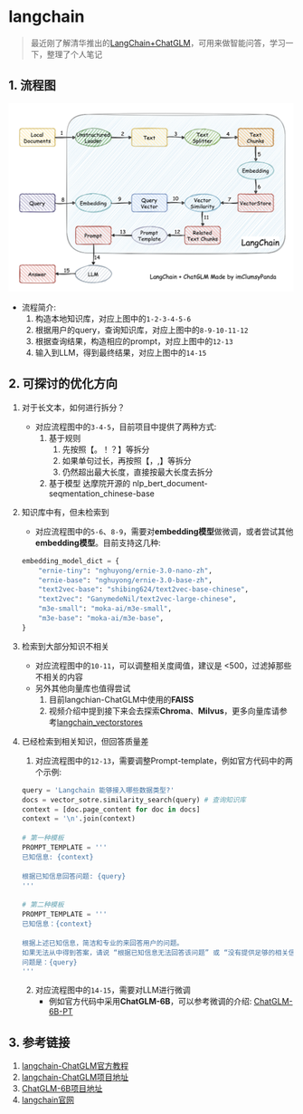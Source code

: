 # langchain
> 最近刚了解清华推出的[LangChain+ChatGLM](https://github.com/imClumsyPanda/langchain-ChatGLM)，可用来做智能问答，学习一下，整理了个人笔记

## 1. 流程图
![langchain+chatglm.png](jpgs/langchain+chatglm.png) 
- 流程简介:
    1. 构造本地知识库，对应上图中的`1-2-3-4-5-6`
    2. 根据用户的query，查询知识库，对应上图中的`8-9-10-11-12`
    3. 根据查询结果，构造相应的prompt，对应上图中的`12-13`
    4. 输入到LLM，得到最终结果，对应上图中的`14-15`
## 2. 可探讨的优化方向
1. 对于长文本，如何进行拆分？
    - 对应流程图中的`3-4-5`，目前项目中提供了两种方式:
        1. 基于规则
            1. 先按照【。！？】等拆分
            2. 如果单句过长，再按照【，,】等拆分
            3. 仍然超出最大长度，直接按最大长度去拆分
        2. 基于模型
            达摩院开源的 nlp_bert_document-seqmentation_chinese-base
2. 知识库中有，但未检索到
    - 对应流程图中的`5-6`、`8-9`，需要对**embedding模型**做微调，或者尝试其他**embedding模型**。目前支持这几种:
    ```python
    embedding_model_dict = {
        "ernie-tiny": "nghuyong/ernie-3.0-nano-zh",
        "ernie-base": "nghuyong/ernie-3.0-base-zh",
        "text2vec-base": "shibing624/text2vec-base-chinese",
        "text2vec": "GanymedeNil/text2vec-large-chinese",
        "m3e-small": "moka-ai/m3e-small",
        "m3e-base": "moka-ai/m3e-base",
    }
    ```
3. 检索到大部分知识不相关
    - 对应流程图中的`10-11`，可以调整相关度阈值，建议是 <500，过滤掉那些不相关的内容
    - 另外其他向量库也值得尝试
        1. 目前langchian-ChatGLM中使用的**FAISS**
        2. 视频介绍中提到接下来会去探索**Chroma**、**Milvus**，更多向量库请参考[langchain_vectorstores](https://python.langchain.com/en/latest/modules/indexes/vectorstores.html)
        
4. 已经检索到相关知识，但回答质量差
    1. 对应流程图中的`12-13`，需要调整Prompt-template，例如官方代码中的两个示例:
    ```python
    query = 'Langchain 能够接入哪些数据类型?'
    docs = vector_sotre.similarity_search(query) # 查询知识库
    context = [doc.page_content for doc in docs]
    context = '\n'.join(context)

    # 第一种模板
    PROMPT_TEMPLATE = '''
    已知信息: {context}

    根据已知信息回答问题: {query}
    '''

    # 第二种模板
    PROMPT_TEMPLATE = '''
    已知信息：{context} 

    根据上述已知信息，简洁和专业的来回答用户的问题。
    如果无法从中得到答案，请说 “根据已知信息无法回答该问题” 或 “没有提供足够的相关信息”，不允许在答案中添加编造成分，答案请使用中文。 
    问题是：{query}
    '''
    ```
    2. 对应流程图中的`14-15`，需要对LLM进行微调
        - 例如官方代码中采用**ChatGLM-6B**，可以参考微调的介绍: [ChatGLM-6B-PT](https://www.heywhale.com/mw/project/6436d82948f7da1fee2be59e)

## 3. 参考链接
1. [langchain-ChatGLM官方教程](https://www.bilibili.com/video/BV13M4y1e7cN/?spm_id_from=333.337.search-card.all.click&vd_source=6f83dfd98e9e60e0535ab4b15f5c8e50)
2. [langchain-ChatGLM项目地址](https://github.com/imClumsyPanda/langchain-ChatGLM)
3. [ChatGLM-6B项目地址](https://github.com/THUDM/ChatGLM-6B)
4. [langchain官网](https://python.langchain.com/en/latest/index.html)
